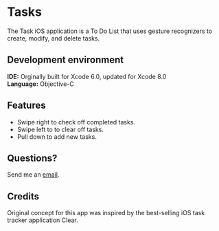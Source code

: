# Tasks

The Task iOS application is a To Do List that uses gesture recognizers to create, modify, and delete tasks. 

## Development environment
<b>IDE:</b> Orginally built for Xcode 6.0, updated for Xcode 8.0
<br><b>Language:</b> Objective-C

## Features
- Swipe right to check off completed tasks.
- Swipe left to to clear off tasks.
- Pull down to add new tasks.


## Questions?
Send me an [email](mailto:developios5@gmail.com?subject=Tasks).

## Credits
Original concept for this app was inspired by the best-selling iOS task tracker application Clear.
